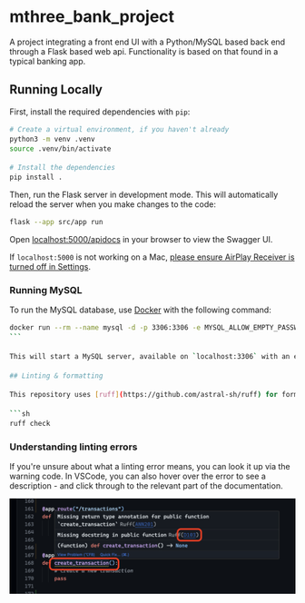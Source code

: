 # mthree_bank_project

A project integrating a front end UI with a Python/MySQL based back end through a Flask based web api. Functionality is based on that found in a typical banking app.

## Running Locally

First, install the required dependencies with `pip`:

```sh
# Create a virtual environment, if you haven't already
python3 -m venv .venv
source .venv/bin/activate

# Install the dependencies
pip install .
```

Then, run the Flask server in development mode. This will automatically reload the server when you make changes to the code:

```sh
flask --app src/app run
```

Open [localhost:5000/apidocs](http://localhost:5000/apidocs/) in your browser to view the Swagger UI.

If `localhost:5000` is not working on a Mac, [please ensure AirPlay Receiver is turned off in Settings](https://stackoverflow.com/questions/46127005/why-does-localhost5000-not-work-in-flask).

### Running MySQL

To run the MySQL database, use [Docker](https://www.docker.com) with the following command:

````sh
docker run --rm --name mysql -d -p 3306:3306 -e MYSQL_ALLOW_EMPTY_PASSWORD=true -v $(pwd)/seeds:/docker-entrypoint-initdb.d mysql:8
```

This will start a MySQL server, available on `localhost:3306` with an empty password. It will run in the background, until you stop it with `docker stop mysql`.

## Linting & formatting

This repository uses [ruff](https://github.com/astral-sh/ruff) for formatting and linting. To run the checks, use the following commands:

```sh
ruff check
````

### Understanding linting errors

If you're unsure about what a linting error means, you can look it up via the warning code. In VSCode, you can also hover over the error to see a description - and click through to the relevant part of the documentation.

![Click through an error in VSCode](docs/vscode-click-through.png)
